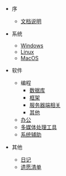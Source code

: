 <!-- docs/_sidebar.md -->
* 序
  * [文档说明](README.md)

* 系统
  * [Windows](docs/01-Windows.md)
  * [Linux](docs/02-Linux.md)
  * [MacOS](docs/03-Mac-OS.md)

* 软件
  * 编程
    * [数据库](docs/04-PS01-Database.md)
    * [框架](docs/04-PS02-Framework.md)
    * [服务器端相关](docs/04-PS03-Server-side-correlation.md)
    * [其他](docs/04-Programming.md)
  * [办公](docs/05-Office.md)
  * [多媒体处理工具](docs/06-Media-processing-tools.md)
  * [系统辅助](docs/07-System-assist.md)

* 其他
  * [日记](docs/20-Diary.md)
  * [遗愿清单](docs/21-Bucket-List.md)